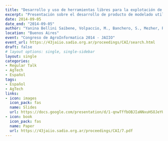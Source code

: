 ```yaml
---
title: "Desarrollo y uso de herramientas libres para la explotación de datos de los radares meteorológicos del INTA"
excerpt: "Presentación sobre el desarrollo de producto de modelado utilizando los datos del radar meterologico en el Congreso Argentino de AgroInformatica 2014"
date: 2014-09-05
date_end: "2014-09-05"
author: "Yanina Bellini Saibene, Volpaccio, M., Banchero, S., Mezher, R."
location: "Buenos Aires"
event: "Congreso de AgroInformatica 2014 - JAIIO"
event_url: https://43jaiio.sadio.org.ar/proceedings/CAI/search.html
draft: false
# layout options: single, single-sidebar
layout: single
categories:
- Regular Talk
- AgTech
- Español
tags:
- Español
- AgTech
links:
- icon: images
  icon_pack: fas
  name: Slides 
  url: https://docs.google.com/presentation/d/1-qnwTffbOBJIaNNxuHSOJeYU1QhxBojhAoTOcmGTAYI/edit?usp=sharing
- icon: book
  icon_pack: fas
  name: Paper
  url: https://43jaiio.sadio.org.ar/proceedings/CAI/7.pdf
---
```


